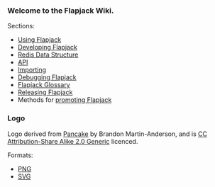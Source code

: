 ### Welcome to the Flapjack Wiki.

Sections:

- [Using Flapjack](wiki/USING)
- [Developing Flapjack](wiki/DEVELOPING)
- [Redis Data Structure](wiki/DATA_STRUCTURES)
- [API](wiki/API)
- [Importing](wiki/IMPORTING)
- [Debugging Flapjack](wiki/DEBUGGING)
- [Flapjack Glossary](wiki/GLOSSARY)
- [Releasing Flapjack](wiki/Releasing)
- Methods for [promoting Flapjack](wiki/Promoting)

### Logo

Logo derived from [Pancake](http://www.flickr.com/photos/ewedistrict/23110406/)
by Brandon Martin-Anderson, and is
[CC Attribution-Share Alike 2.0 Generic](http://creativecommons.org/licenses/by-sa/2.0/deed.en)
 licenced.

Formats:

* [PNG](https://raw.github.com/wiki/flpjck/flapjack/flapjack-highres.png)
* [SVG](https://raw.github.com/wiki/flpjck/flapjack/flapjack-logo.svg)